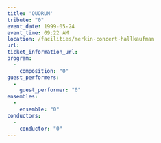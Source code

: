```yaml
---
title: 'QUORUM'
tribute: "0"
event_date: 1999-05-24
event_time: 09:22 AM
location: /facilities/merkin-concert-hallkaufman
url: 
ticket_information_url: 
program: 
  -
    composition: "0"
guest_performers: 
  -
    guest_performer: "0"
ensembles: 
  -
    ensemble: "0"
conductors: 
  -
    conductor: "0"
---
```

